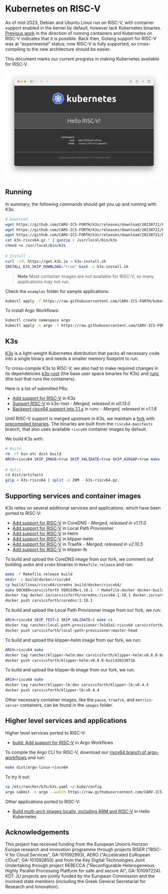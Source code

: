 # Kubernetes on RISC-V

As of mid-2023, Debian and Ubuntu Linux run on RISC-V, with container support enabled in the kernel by default, however lack Kubernetes binaries. [Previous work](https://github.com/carlosedp/riscv-bringup) in the direction of running containers and Kubernetes on RISC-V indicates that it is possible. Back then, Golang support for RISC-V was at “experimental” status; now RISC-V is fully supported, so cross-compiling to the new architecture should be easier.

This document marks our current progress in making Kubernetes available for RISC-V.

![Hello RISC-V!](hello-riscv.png)

## Running

In summary, the following commands should get you up and running with K3s:
```bash
# Download
wget https://github.com/CARV-ICS-FORTH/k3s/releases/download/20230721/k3s-riscv64.gz.aa
wget https://github.com/CARV-ICS-FORTH/k3s/releases/download/20230721/k3s-riscv64.gz.ab
wget https://github.com/CARV-ICS-FORTH/k3s/releases/download/20230721/k3s-riscv64.gz.ac
cat k3s-riscv64.gz.* | gunzip > /usr/local/bin/k3s
chmod +x /usr/local/bin/k3s

# Install
curl -sfL https://get.k3s.io > k3s-install.sh
INSTALL_K3S_SKIP_DOWNLOAD="true" bash -x k3s-install.sh
```

> **Note**
> Most container images are not available for RISC-V, so many applications may not run.

Check the `examples` folder for sample applications:
```bash
kubectl apply -f https://raw.githubusercontent.com/CARV-ICS-FORTH/kubernetes-riscv64/main/examples/hello-kubernetes.yaml
```

To install Argo Workflows:
```bash
kubectl create namespace argo
kubectl apply -n argo -f https://raw.githubusercontent.com/CARV-ICS-FORTH/kubernetes-riscv64/main/argo-workflows/install.yaml
```

## K3s

[K3s](https://k3s.io/) is a light-weight Kubernetes distribution that packs all necessary code into a single binary and needs a smaller memory footprint to run.

To cross-compile K3s to RISC-V, we also had to make required changes in its dependencies [k3s-root](https://github.com/k3s-io/k3s-root) (the base user space binaries for K3s) and [runc](https://github.com/opencontainers/runc) (the tool that runs the containers).

Here is a list of submitted PRs:
- [Add support for RISC-V](https://github.com/k3s-io/k3s/pull/7778) in K3s
- [Support RISC-V](https://github.com/k3s-io/k3s-root/pull/60) in k3s-root - *Merged, released in v0.13.0*
- [Backport riscv64 support into 1.1.x](https://github.com/opencontainers/runc/pull/3905) in runc - *Merged, released in v1.1.8*

Until RISC-V support is merged upstream in K3s, we maintain a [fork](https://github.com/CARV-ICS-FORTH/k3s) with [precompiled binaries](https://github.com/CARV-ICS-FORTH/k3s/releases). The binaries are built from the `riscv64-manifests` branch, that also uses available `riscv64` container images by default.

We build K3s with:
```bash
# Build
rm -rf bin etc dist build
ARCH=riscv64 SKIP_IMAGE=true SKIP_VALIDATE=true SKIP_AIRGAP=true make

# Split
cd dist/artifacts
gzip < k3s-riscv64 | split -b 20M - k3s-riscv64.gz.
```

## Supporting services and container images

K3s relies on several additional services and applications, which have been ported to RISC-V:
- [Add support for RISC-V](https://github.com/coredns/coredns/pull/6195) in CoreDNS - *Merged, released in v1.11.0*
- [Add support for RISC-V](https://github.com/rancher/local-path-provisioner/pull/346) in Local Path Provisioner
- [Add support for RISC-V](https://github.com/helm/helm/pull/12204) in Helm
- [Add support for RISC-V](https://github.com/k3s-io/klipper-helm/pull/64) in klipper-helm
- [Add support for RISC-V](https://github.com/traefik/traefik/pull/10026) in Traefik - *Merged, released in v2.10.5*
- [Add support for RISC-V](https://github.com/k3s-io/klipper-lb/pull/56) in klipper-lb

To build and upload the CoreDNS image from our fork, we comment out building `amd64` and `arm64` binaries in `Makefile.release` and run:
```bash
make -f Makefile.release build
mkdir -p build/docker/riscv64
cp build/linux/riscv64/coredns build/docker/riscv64/
make DOCKER=carvicsforth VERSION=1.10.1 -f Makefile.docker docker-build
docker tag docker.io/carvicsforth/coredns:riscv64-1.10.1 docker.io/carvicsforth/coredns:1.10.1
docker push carvicsforth/coredns:1.10.1
```

To build and upload the Local Path Provisioner image from our fork, we run:
```bash
ARCH=riscv64 SKIP_TEST=1 SKIP_VALIDATE=1 make ci
docker tag rancher/local-path-provisioner:7e1d2a1-riscv64 carvicsforth/local-path-provisioner:master-head
docker push carvicsforth/local-path-provisioner:master-head
```

To build and upload the klipper-helm image from our fork, we run:
```bash
ARCH=riscv64 make
docker tag rancher/klipper-helm:dev carvicsforth/klipper-helm:v0.8.0-build20230716
docker push carvicsforth/klipper-helm:v0.8.0-build20230716
```

To build and upload the klipper-lb image from our fork, we run:
```bash
ARCH=riscv64 make
docker tag rancher/klipper-lb:dev carvicsforth/klipper-lb:v0.4.4
docker push carvicsforth/klipper-lb:v0.4.4
```

Other necessary container images, like the `pause`, `traefik`, and `metrics-server` containers, can be found in the `images` folder.

## Higher level services and applications

Higher level services ported to RISC-V:
- [build: Add support for RISC-V](https://github.com/argoproj/argo-workflows/pull/12067) in Argo Workflows

To compile the Argo CLI for RISC-V, download our [riscv64 branch of argo-workflows](https://github.com/CARV-ICS-FORTH/argo/tree/riscv64) and run:
```bash
make dist/argo-linux-riscv64
```

To try it out:
```bash
cp /etc/rancher/k3s/k3s.yaml ~/.kube/config
argo submit -n argo --watch https://raw.githubusercontent.com/CARV-ICS-FORTH/kubernetes-riscv64/main/argo-workflows/hello-world.yaml
```

Other applications ported to RISC-V:
- [Build multi-arch images locally, including ARM and RISC-V](https://github.com/paulbouwer/hello-kubernetes/pull/46) in Hello Kubernetes

## Acknowledgements

This project has received funding from the European Union’s Horizon Europe research and innovation programme through projects RISER ("RISC-V for Cloud Services", GA-101092993), AERO ("Accelerated EuRopean clOud", GA-101092850) and from the Key Digital Technologies Joint Undertaking through project REBECCA ("Reconfigurable Heterogeneous Highly Parallel Processing Platform for safe and secure AI", GA-101097224). KDT JU projects are jointly funded by the European Commission and the involved state members (including the Greek General Secretariat for Research and Innovation).
